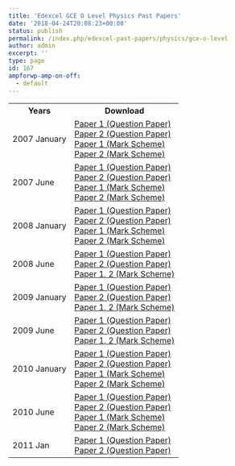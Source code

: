 ```yaml
---
title: 'Edexcel GCE O Level Physics Past Papers'
date: '2018-04-24T20:08:23+00:00'
status: publish
permalink: /index.php/edexcel-past-papers/physics/gce-o-level
author: admin
excerpt: ''
type: page
id: 167
ampforwp-amp-on-off:
  - default
---
```


<table class="table" style="width: 100%;">
<tbody>
<tr>
<th>Years</th>
<th>Download</th>
</tr>
<tr>
<td>2007 January</td>
<td>
  <a href="https://www.dropbox.com/s/xdkcnjxisbwvwsr/7540_01_que_20070125.pdf?dl=1">Paper 1 (Question Paper)</a><br />
  <a href="https://www.dropbox.com/s/as9ozmthpvx5p5w/7540_02_que_20070129.pdf?dl=1">Paper 2 (Question Paper)</a><br />
  <a href="https://www.dropbox.com/s/kbnq3ifpm6yz0w4/7540_01_rms_20070314.pdf?dl=1">Paper 1 (Mark Scheme)</a><br />
  <a href="https://www.dropbox.com/s/vpz5pg4cnzk0ipg/7540_02_rms_20070314.pdf?dl=1">Paper 2 (Mark Scheme)</a></td>
</tr>
<tr>
<td>2007 June</td>
<td>
  <a href="https://www.dropbox.com/s/7zc27wynjynyl73/7540_01_que_20070510.pdf?dl=1">Paper 1 (Question Paper)</a><br />
  <a href="https://www.dropbox.com/s/5rsvrkhkex7szjv/7540_02_que_20070511.pdf?dl=1">Paper 2 (Question Paper)</a><br />
  <a href="https://www.dropbox.com/s/7rb1avmz3q570hd/7540_01_rms_20070822.pdf?dl=1">Paper 1 (Mark Scheme)</a><br />
  <a href="https://www.dropbox.com/s/qnqukaa2el5tlme/7540_02_rms_20070822.pdf?dl=1">Paper 2 (Mark Scheme)</a></td>
</tr>
<tr>
<td>2008 January</td>
<td>
  <a href="https://www.dropbox.com/s/fmhoe2jluxlhg6g/7540_01_que_20080306.pdf?dl=1">Paper 1 (Question Paper)</a><br />
  <a href="https://www.dropbox.com/s/d50uh7g3lozg0wg/7540_02_que_20080110.pdf?dl=1">Paper 2 (Question Paper)</a><br />
  <a href="https://www.dropbox.com/s/juy7hn3tc7brhbn/7540_01_rms_20080306.pdf?dl=1">Paper 1 (Mark Scheme)</a><br />
  <a href="https://www.dropbox.com/s/yieadn9009qd4f8/7540_02_rms_20080306.pdf?dl=1">Paper 2 (Mark Scheme)</a></td>
</tr>
<tr>
<td>2008 June</td>
<td>
  <a href="https://www.dropbox.com/s/jp5yqzg0g5ih9tp/7540-01PhysicsOrdinary.pdf?dl=1">Paper 1 (Question Paper)</a><br />
  <a href="https://www.dropbox.com/s/367en3tsyvufi8x/7540-02PhysicsOrdinary.pdf?dl=1">Paper 2 (Question Paper)</a><br />
  <a href="https://www.dropbox.com/s/daoasc2ovscsooo/7540_GCE_O_Physics_msc_20080807.pdf?dl=1">Paper 1, 2 (Mark Scheme)</a></td>
</tr>
<tr>
<td>2009 January</td>
<td>
  <a href="https://www.dropbox.com/s/iwzuxif54s8kvm4/7540_01_que_20090109.pdf?dl=1">Paper 1 (Question Paper)</a><br />
  <a href="https://www.dropbox.com/s/d7r0ydkqfup3w5o/7540_02_que_20090112.pdf?dl=1">Paper 2 (Question Paper)</a><br />
  <a href="https://www.dropbox.com/s/7o67t11nfed80s8/2009%20Jan%20MS.pdf?dl=1">Paper 1, 2 (Mark Scheme)</a></td>
</tr>
<tr>
<td>2009 June</td>
<td>
  <a href="https://www.dropbox.com/s/t6wo8ozzwcj0tih/7540_01_que_20090508.pdf?dl=1">Paper 1 (Question Paper)</a><br />
  <a href="https://www.dropbox.com/s/o53zps515e0r0q2/7540_02_que_20090513.pdf?dl=1">Paper 2 (Question Paper)</a><br />
  <a href="https://www.dropbox.com/s/ghbumka50bmv7wl/7540_GCE_O_Physics_msc_20090807.pdf?dl=1">Paper 1, 2 (Mark Scheme)</a></td>
</tr>
<tr>
<td>2010 January</td>
<td>
  <a href="https://www.dropbox.com/s/c0iap7u3cv21cxn/7540_Physics-Question-Paper-1-Jan-2010.pdf?dl=1">Paper 1 (Question Paper)</a><br />
  <a href="https://www.dropbox.com/s/pvqvh4anp65uswh/7540_Physics-Question-Paper-2-Jan-2010.pdf?dl=1">Paper 2 (Question Paper)</a><br />
  <a href="https://www.dropbox.com/s/06u3hr5v9xm0a4n/7540_Physics-Mark-Scheme-1-Jan-2010.pdf?dl=1">Paper 1 (Mark Scheme)</a><br />
  <a href="https://www.dropbox.com/s/14ss8063jccaux2/7540_Physics-Mark-Scheme-2-Jan-2010.pdf?dl=1">Paper 2 (Mark Scheme)</a></td>
</tr>
<tr>
<td>2010 June</td>
<td>
  <a href="https://www.dropbox.com/s/6gcpjogu6lfiqm4/7540_Physics-Question-Paper-1-May-2010.pdf?dl=1">Paper 1 (Question Paper)</a><br />
  <a href="https://www.dropbox.com/s/c67hsdi35z58oez/7540_Physics-Question-Paper-2-May-2010.pdf?dl=1">Paper 2 (Question Paper)</a><br />
  <a href="https://www.dropbox.com/s/epeogbm00fba6cj/7540_Physics-Mark-Scheme-1-May-2010.pdf?dl=1">Paper 1 (Mark Scheme)</a><br />
  <a href="https://www.dropbox.com/s/elnui1l6kj29nd4/7540_Physics-Mark-Scheme-2-May-2010.pdf?dl=1">Paper 2 (Mark Scheme)</a></td>
</tr>
<tr>
<td>2011 Jan</td>
<td>
  <a href="https://www.dropbox.com/s/ccpxv49lnlhzlkk/7540_Physics-Question-Paper-1-Jan-2011.pdf?dl=1">Paper 1 (Question Paper)</a><br />
  <a href="https://www.dropbox.com/s/ai2sh78ik6udfh1/7540_Physics-Question-Paper-2-Jan-2011.pdf?dl=1">Paper 2 (Question Paper)</a></td>
</tr>
</tbody>
</table>

